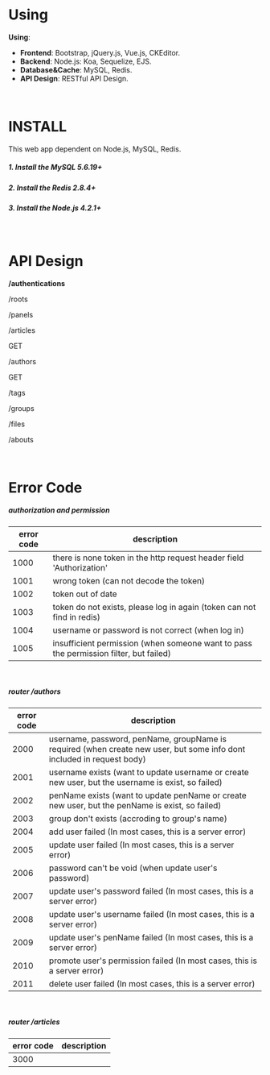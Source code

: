 # Using
**Using**:

* **Frontend**: Bootstrap, jQuery.js, Vue.js, CKEditor.
* **Backend**: Node.js: Koa, Sequelize, EJS.
* **Database&Cache**: MySQL, Redis.
* **API Design**: RESTful API Design.

<br/>

# INSTALL
This web app dependent on Node.js, MySQL, Redis.

##### 1. Install the MySQL 5.6.19+
##### 2. Install the Redis 2.8.4+
##### 3. Install the Node.js 4.2.1+

<br/>

# API Design
**/authentications**

/roots

/panels

/articles

GET

/authors

GET

/tags

/groups

/files

/abouts

<br/>

# Error Code

##### authorization and permission
| error code | description |
| ---------- | ----------- |
| 1000 | there is none token in the http request header field 'Authorization' |
| 1001 | wrong token (can not decode the token) |
| 1002 | token out of date |
| 1003 | token do not exists, please log in again (token can not find in redis) |
| 1004 | username or password is not correct (when log in) |
| 1005 | insufficient permission (when someone want to pass the permission filter, but failed) |

<br/>

##### router /authors
| error code | description |
| ---------- | ----------- |
| 2000 | username, password, penName, groupName is required (when create new user, but some info dont included in request body) |
| 2001| username exists (want to update username or create new user, but the username is exist, so failed) |
| 2002 | penName exists (want to update penName or create new user, but the penName is exist, so failed) |
| 2003 | group don't exists (accroding to group's name) |
| 2004 | add user failed (In most cases, this is a server error) |
| 2005 | update user failed (In most cases, this is a server error) |
| 2006 | password can't be void (when update user's password) |
| 2007 | update user's password failed (In most cases, this is a server error) |
| 2008 | update user's username failed (In most cases, this is a server error) |
| 2009 | update user's penName failed (In most cases, this is a server error) |
| 2010 | promote user's permission failed (In most cases, this is a server error) |
| 2011 | delete user failed (In most cases, this is a server error) |

<br/>

##### router /articles
| error code | description |
| ---------- | ----------- |
| 3000 |  |
